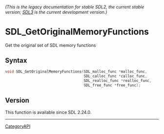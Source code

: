 ###### (This is the legacy documentation for stable SDL2, the current stable version; [SDL3](https://wiki.libsdl.org/SDL3/) is the current development version.)
# SDL_GetOriginalMemoryFunctions

Get the original set of SDL memory functions

## Syntax

```c
void SDL_GetOriginalMemoryFunctions(SDL_malloc_func *malloc_func,
                                    SDL_calloc_func *calloc_func,
                                    SDL_realloc_func *realloc_func,
                                    SDL_free_func *free_func);

```

## Version

This function is available since SDL 2.24.0.

----
[CategoryAPI](CategoryAPI.md)
